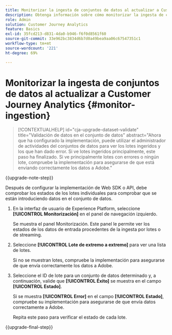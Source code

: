 ```yaml
---
title: Monitorizar la ingesta de conjuntos de datos al actualizar a Customer Journey Analytics
description: Obtenga información sobre cómo monitorizar la ingesta de conjuntos de datos al actualizar a Customer Journey Analytics
role: Admin
solution: Customer Journey Analytics
feature: Basics
exl-id: 35fcd213-d831-4da0-b946-f6f0d8561f60
source-git-commit: 33e962bc3834d6b7d0a49bea9aa06c67547351c1
workflow-type: tm+mt
source-wordcount: '221'
ht-degree: 69%

---
```


# Monitorizar la ingesta de conjuntos de datos al actualizar a Customer Journey Analytics {#monitor-ingestion}

<!-- markdownlint-disable MD034 -->

>[!CONTEXTUALHELP]
>id="cja-upgrade-dataset-validate"
>title="Validación de datos en el conjunto de datos"
>abstract="Ahora que ha configurado la implementación, puede utilizar el administrador de actividades del conjuntos de datos para ver los lotes ingeridos y los que han dado error. Si ve lotes ingeridos principalmente, este paso ha finalizado. Si ve principalmente lotes con errores o ningún lote, compruebe la implementación para asegurarse de que está enviando correctamente los datos a Adobe."

<!-- markdownlint-enable MD034 -->

{{upgrade-note-step}}

<!-- Should we single source this instead of duplicate it? The following steps were copied from: /help/data-ingestion/aepwebsdk.md-->

Después de configurar la implementación de Web SDK o API, debe comprobar los estados de los lotes individuales para comprobar que se están introduciendo datos en el conjunto de datos.

1. En la interfaz de usuario de Experience Platform, seleccione **[!UICONTROL Monitorización]** en el panel de navegación izquierdo.

   Se muestra el panel Monitorización. Este panel le permite ver los estados de los datos de entrada procedentes de la ingesta por lotes o de streaming.

   <!-- insert screenshot -->

1. Seleccione **[!UICONTROL Lote de extremo a extremo]** para ver una lista de lotes.

   Si no se muestran lotes, compruebe la implementación para asegurarse de que envía correctamente los datos a Adobe.

   <!-- insert screenshot -->

1. Seleccione el ID de lote para un conjunto de datos determinado y, a continuación, valide que **[!UICONTROL Éxito]** se muestra en el campo **[!UICONTROL Estado]**.

   Si se muestra **[!UICONTROL Error]** en el campo **[!UICONTROL Estado]**, compruebe su implementación para asegurarse de que envía datos correctamente a Adobe.

   Repita este paso para verificar el estado de cada lote.

{{upgrade-final-step}}

